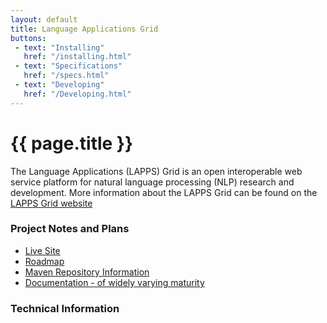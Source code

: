 ```yaml
---
layout: default
title: Language Applications Grid
buttons:
 - text: "Installing"
   href: "/installing.html"
 - text: "Specifications"
   href: "/specs.html"
 - text: "Developing"
   href: "/Developing.html"
---
```


<h1>{{ page.title }}</h1>

The Language Applications (LAPPS) Grid is an open interoperable web service platform for natural language processing (NLP) research and development. More information about the LAPPS Grid can be found on the [LAPPS Grid website](http://www.lappsgrid.org)
	

### Project Notes and Plans

* [Live Site](LiveSite.html)
* [Roadmap](Roadmap.html)
* [Maven Repository Information](Maven.html)
* [Documentation - of widely varying maturity](manuals/)

### Technical Information

